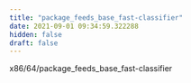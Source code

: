 ```yaml
---
title: "package_feeds_base_fast-classifier"
date: 2021-09-01 09:34:59.322288
hidden: false
draft: false
---
```


x86/64/package_feeds_base_fast-classifier

